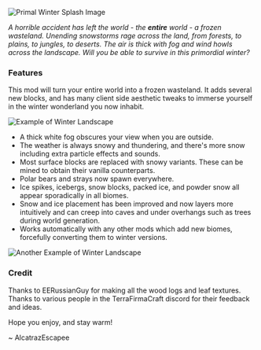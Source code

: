 ![Primal Winter Splash Image](./img/splash.png)

_A horrible accident has left the world - the **entire** world - a frozen wasteland. Unending snowstorms rage across the land, from forests, to plains, to jungles, to deserts. The air is thick with fog and wind howls across the landscape. Will you be able to survive in this primordial winter?_

### Features

This mod will turn your entire world into a frozen wasteland. It adds several new blocks, and has many client side aesthetic tweaks to immerse yourself in the winter wonderland you now inhabit.

![Example of Winter Landscape](./img/savanna.png)

- A thick white fog obscures your view when you are outside.
- The weather is always snowy and thundering, and there's more snow including extra particle effects and sounds.
- Most surface blocks are replaced with snowy variants. These can be mined to obtain their vanilla counterparts.
- Polar bears and strays now spawn everywhere.
- Ice spikes, icebergs, snow blocks, packed ice, and powder snow all appear sporadically in all biomes.
- Snow and ice placement has been improved and now layers more intuitively and can creep into caves and under overhangs such as trees during world generation.
- Works automatically with any other mods which add new biomes, forcefully converting them to winter versions.

![Another Example of Winter Landscape](./img/jungle.png)

### Credit

Thanks to EERussianGuy for making all the wood logs and leaf textures. Thanks to various people in the TerraFirmaCraft discord for their feedback and ideas.


Hope you enjoy, and stay warm!

~ AlcatrazEscapee
